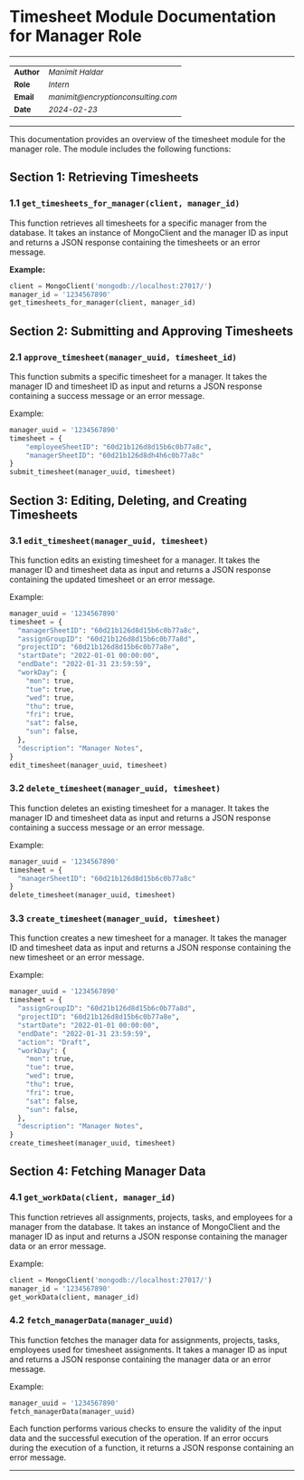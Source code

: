 # Timesheet Module Documentation for Manager Role

---

<table>
<tr><td><b><small>Author</small></b></td><td><small><i>Manimit Haldar</i></small></td></tr>
<tr><td><b><small>Role</small></b></td><td><small><i>Intern</i></small></td></tr>
<tr><td><b><small>Email</small></b></td><td><small><i>manimit@encryptionconsulting.com</i></small></td></tr>
<tr><td><b><small>Date</small></b></td><td><small><i>2024-02-23</i></small></td></tr>
</table>

---

This documentation provides an overview of the timesheet module for the manager role. The module includes the following functions:

## Section 1: Retrieving Timesheets
### 1.1 `get_timesheets_for_manager(client, manager_id)`
This function retrieves all timesheets for a specific manager from the database. It takes an instance of MongoClient and the manager ID as input and returns a JSON response containing the timesheets or an error message.

**Example:**

```python
client = MongoClient('mongodb://localhost:27017/')
manager_id = '1234567890'
get_timesheets_for_manager(client, manager_id)
```

## Section 2: Submitting and Approving Timesheets
### 2.1 `approve_timesheet(manager_uuid, timesheet_id)`
This function submits a specific timesheet for a manager. It takes the manager ID and timesheet ID as input and returns a JSON response containing a success message or an error message.

Example:

```python
manager_uuid = '1234567890'
timesheet = {
    "employeeSheetID": "60d21b126d8d15b6c0b77a8c",
    "managerSheetID": "60d21b126d8dh4h6c0b77a8c"
}
submit_timesheet(manager_uuid, timesheet)
```

## Section 3: Editing, Deleting, and Creating Timesheets
### 3.1 `edit_timesheet(manager_uuid, timesheet)`
This function edits an existing timesheet for a manager. It takes the manager ID and timesheet data as input and returns a JSON response containing the updated timesheet or an error message.

Example:

```python
manager_uuid = '1234567890'
timesheet = {
  "managerSheetID": "60d21b126d8d15b6c0b77a8c",
  "assignGroupID": "60d21b126d8d15b6c0b77a8d",
  "projectID": "60d21b126d8d15b6c0b77a8e",
  "startDate": "2022-01-01 00:00:00",
  "endDate": "2022-01-31 23:59:59",
  "workDay": {
    "mon": true,
    "tue": true,
    "wed": true,
    "thu": true,
    "fri": true,
    "sat": false,
    "sun": false,
  },
  "description": "Manager Notes",
}
edit_timesheet(manager_uuid, timesheet)
```

### 3.2 `delete_timesheet(manager_uuid, timesheet)`
This function deletes an existing timesheet for a manager. It takes the manager ID and timesheet data as input and returns a JSON response containing a success message or an error message.

Example:

```python
manager_uuid = '1234567890'
timesheet = {
  "managerSheetID": "60d21b126d8d15b6c0b77a8c"
}
delete_timesheet(manager_uuid, timesheet)
```

### 3.3 `create_timesheet(manager_uuid, timesheet)`
This function creates a new timesheet for a manager. It takes the manager ID and timesheet data as input and returns a JSON response containing the new timesheet or an error message.

Example:

```python
manager_uuid = '1234567890'
timesheet = {
  "assignGroupID": "60d21b126d8d15b6c0b77a8d",
  "projectID": "60d21b126d8d15b6c0b77a8e",
  "startDate": "2022-01-01 00:00:00",
  "endDate": "2022-01-31 23:59:59",
  "action": "Draft",
  "workDay": {
    "mon": true,
    "tue": true,
    "wed": true,
    "thu": true,
    "fri": true,
    "sat": false,
    "sun": false,
  },
  "description": "Manager Notes",
}
create_timesheet(manager_uuid, timesheet)
```

## Section 4: Fetching Manager Data
### 4.1 `get_workData(client, manager_id)`
This function retrieves all assignments, projects, tasks, and employees for a manager from the database. It takes an instance of MongoClient and the manager ID as input and returns a JSON response containing the manager data or an error message.

Example:

```python
client = MongoClient('mongodb://localhost:27017/')
manager_id = '1234567890'
get_workData(client, manager_id)
```

### 4.2 `fetch_managerData(manager_uuid)`
This function fetches the manager data for assignments, projects, tasks, employees used for timesheet assignments. It takes a manager ID as input and returns a JSON response containing the manager data or an error message.

Example:

```python
manager_uuid = '1234567890'
fetch_managerData(manager_uuid)
```

Each function performs various checks to ensure the validity of the input data and the successful execution of the operation. If an error occurs during the execution of a function, it returns a JSON response containing an error message.

---
